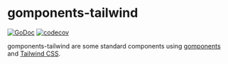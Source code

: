 # gomponents-tailwind

[![GoDoc](https://godoc.org/github.com/maragudk/gomponents-tailwind?status.svg)](https://godoc.org/github.com/maragudk/gomponents-tailwind)
[![codecov](https://codecov.io/gh/maragudk/gomponents-tailwind/branch/master/graph/badge.svg)](https://codecov.io/gh/maragudk/gomponents-tailwind)

gomponents-tailwind are some standard components using [gomponents](https://github.com/maragudk/gomponents)
and [Tailwind CSS](https://tailwindcss.com).
